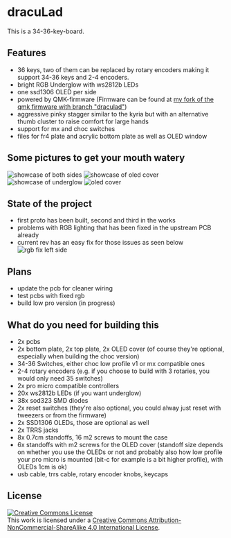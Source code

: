 # dracuLad
This is a 34-36-key-board.
## Features
- 36 keys, two of them can be replaced by rotary encoders making it support 34-36 keys and 2-4 encoders. 
- bright RGB Underglow with ws2812b LEDs
- one ssd1306 OLED per side
- powered by QMK-firmware (Firmware can be found at [my fork of the qmk firmware with branch "draculad"](https://github.com/MangoIV/qmk_firmware/tree/draculad))
- aggressive pinky stagger similar to the kyria but with an alternative thumb cluster to raise comfort for large hands
- support for mx and choc switches
- files for fr4 plate and acrylic bottom plate as well as OLED window
## Some pictures to get your mouth watery
![showcase of both sides](https://github.com/mangoiv/draculad/blob/master/pictures/both_sides_showcase.jpg?raw=true)
![showcase of oled cover](https://github.com/mangoiv/draculad/blob/master/pictures/oled_cover_showcase.jpg?raw=true)
![showcase of underglow](https://github.com/mangoiv/draculad/blob/master/pictures/both_sides_underglow_oleds.jpg?raw=true)
![oled cover](https://github.com/mangoiv/draculad/blob/master/pictures/right_side_oled_cover.jpg?raw=true)
## State of the project
- first proto has been built, second and third in the works
- problems with RGB lighting that has been fixed in the upstream PCB already
- current rev has an easy fix for those issues as seen below
![rgb fix left side](https://github.com/mangoiv/draculad/blob/master/pictures/left_side_gnd_fix.jpg?raw=true)
## Plans
- update the pcb for cleaner wiring
- test pcbs with fixed rgb
- build low pro version (in progress)
## What do you need for building this
- 2x pcbs
- 2x bottom plate, 2x top plate, 2x OLED cover (of course they're optional, especially when building the choc version)
- 34-36 Switches, either choc low profile v1 or mx compatible ones
- 2-4 rotary encoders (e.g. if you choose to build with 3 rotaries, you would only need 35 switches)
- 2x pro micro compatible controllers
- 20x ws2812b LEDs (if you want underglow)
- 38x sod323 SMD diodes
- 2x reset switches (they're also optional, you could alway just reset with tweezers or from the firmware)
- 2x SSD1306 OLEDs, those are optional as well
- 2x TRRS jacks
- 8x 0.7cm standoffs, 16 m2 screws to mount the case 
- 6x standoffs with m2 screws for the OLED cover (standoff size depends on whether you use the OLEDs or not and probably also how low profile your pro micro is mounted (bit-c for example is a bit higher profile), with OLEDs 1cm is ok)
- usb cable, trrs cable, rotary encoder knobs, keycaps

## License 
<a rel="license" href="http://creativecommons.org/licenses/by-nc-sa/4.0/"><img alt="Creative Commons License" style="border-width:0" src="https://i.creativecommons.org/l/by-nc-sa/4.0/88x31.png" /></a><br />This work is licensed under a <a rel="license" href="http://creativecommons.org/licenses/by-nc-sa/4.0/">Creative Commons Attribution-NonCommercial-ShareAlike 4.0 International License</a>.
